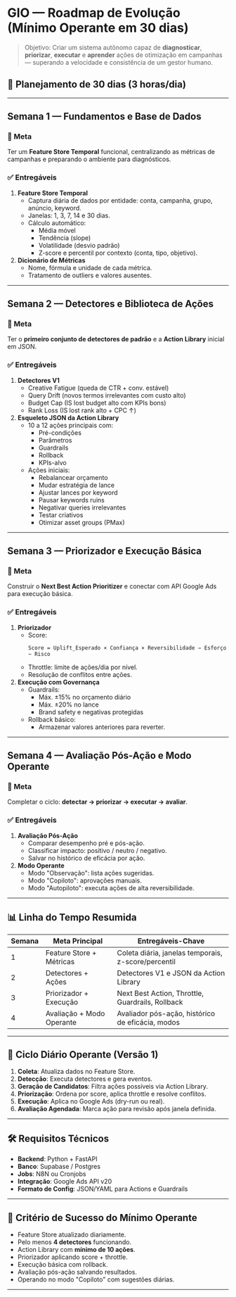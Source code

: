 # GIO — Roadmap de Evolução (Mínimo Operante em 30 dias)

> Objetivo: Criar um sistema autônomo capaz de **diagnosticar**, **priorizar**, **executar** e **aprender** ações de otimização em campanhas — superando a velocidade e consistência de um gestor humano.

## 📅 Planejamento de 30 dias (3 horas/dia)

---

## **Semana 1 — Fundamentos e Base de Dados**

### 🎯 Meta
Ter um **Feature Store Temporal** funcional, centralizando as métricas de campanhas e preparando o ambiente para diagnósticos.

### ✅ Entregáveis
1. **Feature Store Temporal**
   - Captura diária de dados por entidade: conta, campanha, grupo, anúncio, keyword.
   - Janelas: 1, 3, 7, 14 e 30 dias.
   - Cálculo automático:
     - Média móvel
     - Tendência (slope)
     - Volatilidade (desvio padrão)
     - Z-score e percentil por contexto (conta, tipo, objetivo).
2. **Dicionário de Métricas**
   - Nome, fórmula e unidade de cada métrica.
   - Tratamento de outliers e valores ausentes.

---

## **Semana 2 — Detectores e Biblioteca de Ações**

### 🎯 Meta
Ter o **primeiro conjunto de detectores de padrão** e a **Action Library** inicial em JSON.

### ✅ Entregáveis
1. **Detectores V1**
   - Creative Fatigue (queda de CTR + conv. estável)
   - Query Drift (novos termos irrelevantes com custo alto)
   - Budget Cap (IS lost budget alto com KPIs bons)
   - Rank Loss (IS lost rank alto + CPC ↑)
2. **Esqueleto JSON da Action Library**
   - 10 a 12 ações principais com:
     - Pré-condições
     - Parâmetros
     - Guardrails
     - Rollback
     - KPIs-alvo
   - Ações iniciais:
     - Rebalancear orçamento
     - Mudar estratégia de lance
     - Ajustar lances por keyword
     - Pausar keywords ruins
     - Negativar queries irrelevantes
     - Testar criativos
     - Otimizar asset groups (PMax)

---

## **Semana 3 — Priorizador e Execução Básica**

### 🎯 Meta
Construir o **Next Best Action Prioritizer** e conectar com API Google Ads para execução básica.

### ✅ Entregáveis
1. **Priorizador**
   - Score:
     ```
     Score = Uplift_Esperado × Confiança × Reversibilidade − Esforço − Risco
     ```
   - Throttle: limite de ações/dia por nível.
   - Resolução de conflitos entre ações.
2. **Execução com Governança**
   - Guardrails:
     - Máx. ±15% no orçamento diário
     - Máx. ±20% no lance
     - Brand safety e negativas protegidas
   - Rollback básico:
     - Armazenar valores anteriores para reverter.

---

## **Semana 4 — Avaliação Pós-Ação e Modo Operante**

### 🎯 Meta
Completar o ciclo: **detectar → priorizar → executar → avaliar**.

### ✅ Entregáveis
1. **Avaliação Pós-Ação**
   - Comparar desempenho pré e pós-ação.
   - Classificar impacto: positivo / neutro / negativo.
   - Salvar no histórico de eficácia por ação.
2. **Modo Operante**
   - Modo "Observação": lista ações sugeridas.
   - Modo "Copiloto": aprovações manuais.
   - Modo "Autopiloto": executa ações de alta reversibilidade.

---

## 📊 Linha do Tempo Resumida

| Semana | Meta Principal                         | Entregáveis-Chave                                  |
|--------|----------------------------------------|----------------------------------------------------|
| 1      | Feature Store + Métricas               | Coleta diária, janelas temporais, z-score/percentil|
| 2      | Detectores + Ações                     | Detectores V1 e JSON da Action Library             |
| 3      | Priorizador + Execução                 | Next Best Action, Throttle, Guardrails, Rollback   |
| 4      | Avaliação + Modo Operante              | Avaliador pós-ação, histórico de eficácia, modos   |

---

## 🔄 Ciclo Diário Operante (Versão 1)

1. **Coleta**: Atualiza dados no Feature Store.
2. **Detecção**: Executa detectores e gera eventos.
3. **Geração de Candidatos**: Filtra ações possíveis via Action Library.
4. **Priorização**: Ordena por score, aplica throttle e resolve conflitos.
5. **Execução**: Aplica no Google Ads (dry-run ou real).
6. **Avaliação Agendada**: Marca ação para revisão após janela definida.

---

## 🛠 Requisitos Técnicos

- **Backend**: Python + FastAPI
- **Banco**: Supabase / Postgres
- **Jobs**: N8N ou Cronjobs
- **Integração**: Google Ads API v20
- **Formato de Config**: JSON/YAML para Actions e Guardrails

---

## 🚀 Critério de Sucesso do Mínimo Operante

- Feature Store atualizado diariamente.
- Pelo menos **4 detectores** funcionando.
- Action Library com **mínimo de 10 ações**.
- Priorizador aplicando score + throttle.
- Execução básica com rollback.
- Avaliação pós-ação salvando resultados.
- Operando no modo "Copiloto" com sugestões diárias.

---
